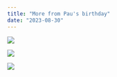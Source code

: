```yaml
---
title: "More from Pau's birthday"
date: "2023-08-30"
---
```


![](images/IMG-20230813-WA0003-576x1024.jpg)

![](images/IMG-20230813-WA0001-1024x576.jpg)

![](images/IMG-20230813-WA0005-1024x576.jpg)
